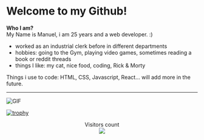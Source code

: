 # Welcome to my Github!
**Who I am?**
<br/>
My Name is Manuel, i am 25 years and a web developer. :) 
- worked as an industrial clerk before in different departments
- hobbies: going to the Gym, playing video games, sometimes reading a book or reddit threads
- things I like: my cat, nice food, coding, Rick & Morty 

Things i use to code: HTML, CSS, Javascript, React... will add more in the future. 

--------------

![GIF](https://media.tenor.com/GfSX-u7VGM4AAAAC/coding.gif)

[![trophy](https://github-profile-trophy.vercel.app/?username=Manu7864z)](https://github.com/ryo-ma/github-profile-trophy)

<p align="center"> 
  Visitors count<br>
  <img src="https://profile-counter.glitch.me/Manu7864z/count.svg" />
</p>
